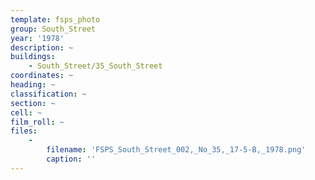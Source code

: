 ```yaml
---
template: fsps_photo
group: South_Street
year: '1978'
description: ~
buildings:
    - South_Street/35_South_Street
coordinates: ~
heading: ~
classification: ~
section: ~
cell: ~
film_roll: ~
files:
    -
        filename: 'FSPS_South_Street_002,_No_35,_17-5-B,_1978.png'
        caption: ''
---
```

